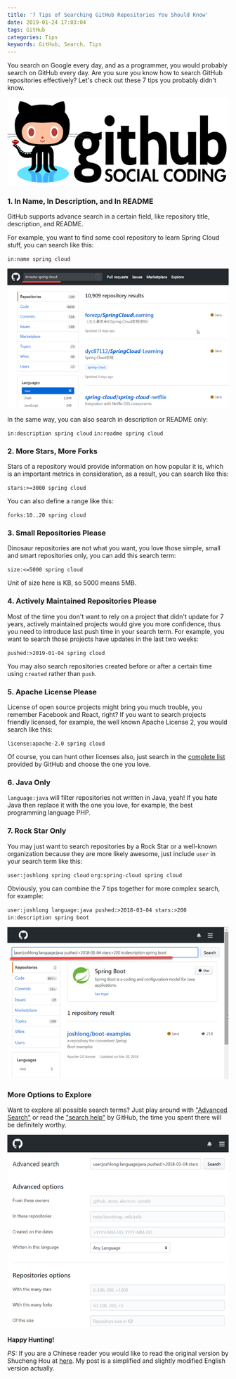 ```yaml
---
title: '7 Tips of Searching GitHub Repositories You Should Know'
date: 2019-01-24 17:03:04
tags: GitHub
categories: Tips
keywords: GitHub, Search, Tips
---
```


You search on Google every day, and as a programmer, you would probably search on GitHub every day. Are you sure you know how to search GitHub repositories effectively? Let's check out these 7 tips you probably didn't know.

![](../images/github-logo.png)<!-- more -->

### 1. In Name, In Description, and In README

GitHub supports advance search in a certain field, like repository title, description, and README.

For example, you want to find some cool repository to learn Spring Cloud stuff, you can search like this:

`in:name spring cloud`

![](../images/search-in-name.jpg)

In the same way, you can also search in description or README only:

`in:description spring cloud`
`in:readme spring cloud`

### 2. More Stars, More Forks

Stars of a repository would provide information on how popular it is, which is an important metrics in consideration, as a result, you can search like this:

`stars:>=3000 spring cloud`

You can also define a range like this:

`forks:10..20 spring cloud`

### 3. Small Repositories Please

Dinosaur repositories are not what you want, you love those simple, small and smart repositories only, you can add this search term:

`size:<=5000 spring cloud`

Unit of size here is KB, so 5000 means 5MB.

### 4. Actively Maintained Repositories Please

Most of the time you don't want to rely on a project that didn't update for 7 years, actively maintained projects would give you more confidence, thus you need to introduce last push time in your search term. For example, you want to search those projects have updates in the last two weeks:

`pushed:>2019-01-04 spring cloud`

You may also search repositories created before or after a certain time using `created` rather than `push`.

### 5. Apache License Please

License of open source projects might bring you much trouble, you remember Facebook and React, right? If you want to search projects friendly licensed, for example, the well known Apache License 2, you would search like this:

`license:apache-2.0 spring cloud`

Of course, you can hunt other licenses also, just search in the [complete list](https://help.github.com/articles/licensing-a-repository/) provided by GitHub and choose the one you love.

### 6. Java Only

`language:java` will filter repositories not written in Java, yeah! If you hate Java then replace it with the one you love, for example, the best programming language PHP.

### 7. Rock Star Only

You may just want to search repositories by a Rock Star or a well-known organization because they are more likely awesome, just include `user` in your search term like this:

`user:joshlong spring cloud`
`org:spring-cloud spring cloud`

Obviously, you can combine the 7 tips together for more complex search, for example:

`user:joshlong language:java pushed:>2018-03-04 stars:>200 in:description spring boot`

![](../images/combination-search.jpg)

### More Options to Explore

Want to explore all possible search terms? Just play around with ["Advanced Search"](https://github.com/search/advanced) or read the ["search help"](https://help.github.com/articles/about-searching-on-github/) by GitHub, the time you spent there will be definitely worthy.

![](../images/advanced-search.jpg)

**Happy Hunting!**

_PS:_ If you are a Chinese reader you would like to read the original version by Shucheng Hou at [here](https://mp.weixin.qq.com/s/__MXKPICzAL4mLetycfc9A). My post is a simplified and slightly modified English version actually.

<script type="text/javascript">
amzn_assoc_placement = "adunit0";
amzn_assoc_search_bar = "true";
amzn_assoc_tracking_id = "oldyoungboy-20";
amzn_assoc_search_bar_position = "bottom";
amzn_assoc_ad_mode = "search";
amzn_assoc_ad_type = "smart";
amzn_assoc_marketplace = "amazon";
amzn_assoc_region = "US";
amzn_assoc_title = "";
amzn_assoc_default_search_phrase = "GitHub";
amzn_assoc_default_category = "All";
amzn_assoc_linkid = "3e67b5f3d8c58758abe55ca413b6ada4";
</script>
<script src="//z-na.amazon-adsystem.com/widgets/onejs?MarketPlace=US"></script>
